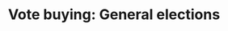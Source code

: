 ---
id_key: d031
categories: 
tags:
- voting theory
authors:
- Dekel, Eddie
- Jackson, Matthew O
- Wolinsky, Asher
title: 'Vote buying: General elections'
journal: Journal of Political Economy
vol: 116
num: 2
pages: 351-380
year: 2008
pub: The University of Chicago Press
pdf: vote-buying-genera-elections.pdf
permalink: "/papers/d031.txt"
layout: bib
---